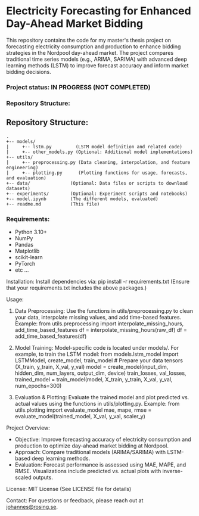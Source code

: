 # Electricity Forecasting for Enhanced Day-Ahead Market Bidding

This repository contains the code for my master's thesis project on forecasting electricity consumption and production to enhance bidding strategies in the Nordpool day-ahead market. The project compares traditional time series models (e.g., ARIMA, SARIMA) with advanced deep learning methods (LSTM) to improve forecast accuracy and inform market bidding decisions.

### Project status: IN PROGRESS (NOT COMPLETED)

### Repository Structure:

Repository Structure:
---------------------

```
.
+-- models/
|     +-- lstm.py         (LSTM model definition and related code)
|     +-- other_models.py (Optional: Additional model implementations)
+-- utils/
|     +-- preprocessing.py (Data cleaning, interpolation, and feature engineering)
|     +-- plotting.py      (Plotting functions for usage, forecasts, and evaluation)
+-- data/               (Optional: Data files or scripts to download datasets)
+-- experiments/        (Optional: Experiment scripts and notebooks)
+-- model.ipynb         (The different models, evaluated)
+-- readme.md           (This file)
```

### Requirements:
- Python 3.10+
- NumPy
- Pandas
- Matplotlib
- scikit-learn
- PyTorch
- etc ...

Installation:
Install dependencies via:
    pip install -r requirements.txt
(Ensure that your requirements.txt includes the above packages.)

Usage:

1. Data Preprocessing:
   Use the functions in utils/preprocessing.py to clean your data, interpolate missing values, and add time-based features.
   Example:
       from utils.preprocessing import interpolate_missing_hours, add_time_based_features
       df = interpolate_missing_hours(raw_df)
       df = add_time_based_features(df)

2. Model Training:
   Model-specific code is located under models/.
   For example, to train the LSTM model:
       from models.lstm_model import LSTMModel, create_model, train_model
       # Prepare your data tensors (X_train, y_train, X_val, y_val)
       model = create_model(input_dim, hidden_dim, num_layers, output_dim, device)
       train_losses, val_losses, trained_model = train_model(model, X_train, y_train, X_val, y_val, num_epochs=300)

3. Evaluation & Plotting:
   Evaluate the trained model and plot predicted vs. actual values using the functions in utils/plotting.py.
   Example:
       from utils.plotting import evaluate_model
       mae, mape, rmse = evaluate_model(trained_model, X_val, y_val, scaler_y)

Project Overview:
- Objective: Improve forecasting accuracy of electricity consumption and production to optimize day-ahead market bidding at Nordpool.
- Approach: Compare traditional models (ARIMA/SARIMA) with LSTM-based deep learning methods.
- Evaluation: Forecast performance is assessed using MAE, MAPE, and RMSE. Visualizations include predicted vs. actual plots with inverse-scaled outputs.

License:
MIT License (See LICENSE file for details)

Contact:
For questions or feedback, please reach out at johannes@rosing.se.
